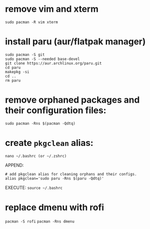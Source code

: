# remove vim and xterm
`sudo pacman -R vim xterm`

# install paru (aur/flatpak manager)
```
sudo pacman -S git
sudo pacman -S --needed base-devel
git clone https://aur.archlinux.org/paru.git
cd paru
makepkg -si
cd ..
rm paru
```
# remove orphaned packages and their configuration files: 
`sudo pacman -Rns $(pacman -Qdtq)`

# create `pkgclean` alias:
```
nano ~/.bashrc (or ~/.zshrc)
```
APPEND:
```
# add pkgclean alias for cleaning orphans and their configs.
alias pkgclean='sudo paru -Rns $(paru -Qdtq)'
```
EXECUTE:
`source ~/.bashrc`

# replace dmenu with rofi
`pacman -S rofi`
`pacman -Rns dmenu`
